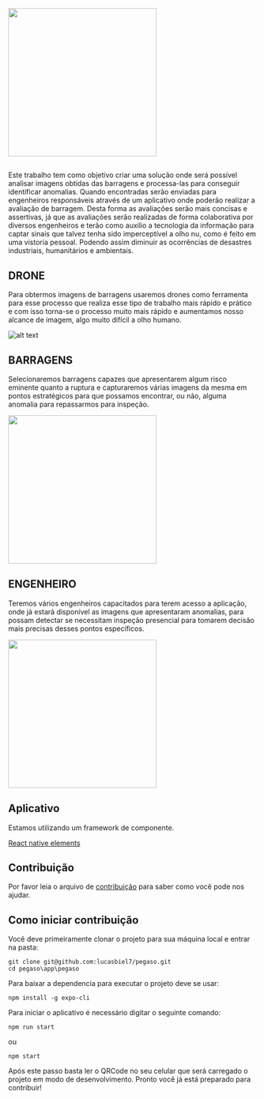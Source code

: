
<img src="https://github.com/lucasbiel7/pegaso/blob/master/app/pegaso/assets/image/logo.png" width="300"/>

##
Este trabalho tem como objetivo criar uma solução onde será possível analisar imagens obtidas das
barragens e processa-las para conseguir identificar anomalias. Quando encontradas serão enviadas para
engenheiros responsáveis através de um aplicativo onde poderão realizar a avaliação de barragem. 
Desta forma as avaliações serão mais concisas e assertivas, já que as avaliações serão realizadas de
forma colaborativa por diversos engenheiros e terão como auxilio a tecnologia da informação para 
captar sinais que talvez tenha sido imperceptível a olho nu, como é feito em uma vistoria pessoal. 
Podendo assim diminuir as ocorrências de desastres industriais, humanitários e ambientais.


## DRONE
Para obtermos imagens de barragens usaremos drones como ferramenta para esse processo que realiza esse tipo de trabalho mais rápido e prático e com isso torna-se o processo muito mais rápido e aumentamos nosso alcance de imagem, algo muito difícil a olho humano.

![alt text](https://github.com/lucasbiel7/pegaso/blob/master/Drone.gif)

## BARRAGENS
Selecionaremos barragens capazes que apresentarem algum risco eminente quanto a ruptura e capturaremos várias imagens da mesma em pontos estratégicos para que possamos encontrar, ou não, alguma anomalia para repassarmos para inspeção.

<img src="https://github.com/lucasbiel7/pegaso/blob/master/Barragem.jpg" width="300"/>

## ENGENHEIRO
Teremos vários engenheiros capacitados para terem acesso a aplicação, onde já estará disponível as imagens que apresentaram anomalias, para possam detectar se necessitam inspeção presencial para tomarem decisão mais precisas desses pontos específicos.

<img src="https://github.com/lucasbiel7/pegaso/blob/master/Engenheiro.jpg" width="300"/>

## Aplicativo
Estamos utilizando um framework de componente.


[React native elements](https://github.com/react-native-training/react-native-elements)


## Contribuição

Por favor leia o arquivo de [contribuição](https://github.com/lucasbiel7/pegaso/blob/master/CONTRIBUTING.md) para saber como você pode nos ajudar.

## Como iniciar contribuição
Você deve primeiramente clonar o projeto para sua máquina local e entrar na pasta:
```
git clone git@github.com:lucasbiel7/pegaso.git
cd pegaso\app\pegaso
```
Para baixar a dependencia para executar o projeto deve se usar:
```
npm install -g expo-cli
```
Para iniciar o aplicativo é necessário digitar o seguinte comando:
```
npm run start
```
ou 
```
npm start
```
Após este passo basta ler o QRCode no seu celular que será carregado o projeto em modo de desenvolvimento.
Pronto você já está preparado para contribuir!
